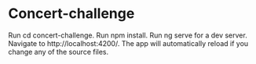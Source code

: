 # Concert-challenge
Run cd concert-challenge.
Run npm install.
Run ng serve for a dev server. Navigate to http://localhost:4200/. The app will automatically reload if you change any of the source files.
